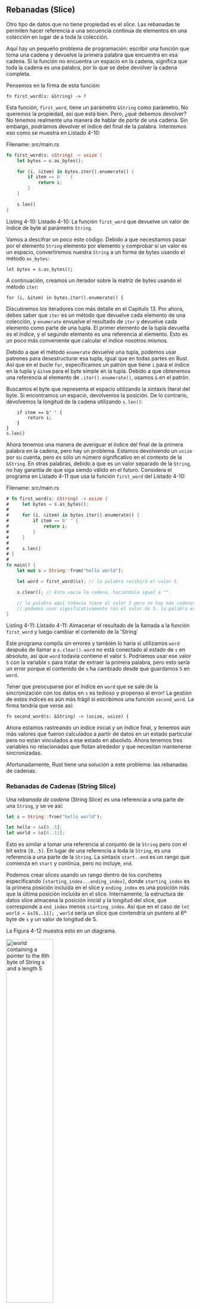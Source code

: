 ## Rebanadas (Slice)

Otro tipo de datos que no tiene propiedad es el *slice*. Las rebanadas te permiten
hacer referencia a una secuencia continua de elementos en una colección en lugar de a 
toda la colección.

Aquí hay un pequeño problema de programación: escribir una función que toma una cadena y
devuelve la primera palabra que encuentra en esa cadena. Si la función no encuentra un 
espacio en la cadena, significa que toda la cadena es una palabra, por lo que se debe devolver
la cadena completa.

Pensemos en la firma de esta función:

```rust,ignore
fn first_word(s: &String) -> ?
```

Esta función, `first_word`, tiene un parámetro `&String` como parámetro. No queremos la
propiedad, así que está bien. Pero, ¿qué debemos devolver? No tenemos realmente una 
manera de hablar de *parte* de una cadena. Sin embargo, podríamos devolver el índice del
final de la palabra. Intentemos eso como se muestra en Listado 4-10:

<span class="filename">Filename: src/main.rs</span>

```rust
fn first_word(s: &String) -> usize {
    let bytes = s.as_bytes();

    for (i, &item) in bytes.iter().enumerate() {
        if item == b' ' {
            return i;
        }
    }

    s.len()
}
```

<span class="caption">Listing 4-10: Listado 4-10: La función `first_word` que devuelve un 
valor de índice de byte al parámetro `String`.</span>

Vamos a descifrar un poco este código. Debido a que necesitamos pasar por el elemento `String` 
elemento por elemento y comprobar si un valor es un espacio, convertiremos nuestra
`String` a un forma de bytes usando el método `as_bytes`:

```rust,ignore
let bytes = s.as_bytes();
```

A continuación, creamos un iterador sobre la matriz de bytes usando el método `iter`:

```rust,ignore
for (i, &item) in bytes.iter().enumerate() {
```

Discutiremos los iteradores con más detalle en el Capítulo 13. Por ahora, debes saber que `iter`
es un método que devuelve cada elemento de una colección, y `enumerate` envuelve 
el resultado de `iter` y devuelve cada elemento como parte de una tupla. El 
primer elemento de la tupla devuelta es el índice, y el segundo elemento es una
referencia al elemento. Esto es un poco más conveniente que calcular el 
índice nosotros mismos.

Debido a que el método `enumerate` devuelve una tupla, podemos usar patrones para
desestructurar esa tupla, igual que en todas partes en Rust. Así que en el bucle 
`for`, especificamos un patrón que tiene `i` para el índice en la tupla y `&item`
para el byte simple en la tupla. Debido a que obtenemos una referencia al elemento de
`.iter().enumerate()`, usamos `&` en el patrón.

Buscamos el byte que representa el espacio utilizando la sintaxis literal del
byte. Si encontramos un espacio, devolvemos la posición. De lo contrario, devolvemos la 
longitud de la cadena utilizando `s.len()`:

```rust,ignore
    if item == b' ' {
        return i;
    }
}
s.len()
```

Ahora tenemos una manera de averiguar el índice del final de la primera palabra en la
cadena, pero hay un problema. Estamos devolviendo un `usize` por su cuenta, pero es
sólo un número significativo en el contexto de la `&String`. En otras palabras,
debido a que es un valor separado de la `String`, no hay garantía de que 
siga siendo válido en el futuro. Considera el programa en Listado 4-11 que
usa la función `first_word` del Listado 4-10:

<span class="filename">Filename: src/main.rs</span>

```rust
# fn first_word(s: &String) -> usize {
#     let bytes = s.as_bytes();
#
#     for (i, &item) in bytes.iter().enumerate() {
#         if item == b' ' {
#             return i;
#         }
#     }
#
#     s.len()
# }
#
fn main() {
    let mut s = String::from("hello world");

    let word = first_word(&s); // la palabra recibirá el valor 5.

    s.clear(); // Esto vacía la cadena, haciéndola igual a "".

    // la palabra aquí todavía tiene el valor 5 pero no hay más cadenas que
    // podamos usar significativamente con el valor de 5. la palabra es ahora totalmente inválida!
}
```

<span class="caption">Listing 4-11: Listado 4-11: Almacenar el resultado de la llamada a la función
`first_word` y luego cambiar el contenido de la 'String`</span>

Este programa compila sin errores y también lo haría si utilizamos `word` después
de llamar a `s.clear()`. `word` no está conectado al estado de `s` en absoluto, así
que `word` todavía contiene el valor `5`. Podríamos usar ese valor `5` con la 
variable `s` para tratar de extraer la primera palabra, pero esto sería un error
porque el contenido de `s` ha cambiado desde que guardamos `5` en `word`.

Tener que preocuparse por el índice en `word` que se sale de la sincronización con los datos en 
`s` es tedioso y propenso al error! La gestión de estos índices es aún más frágil si
escribimos una función `second_word`. La firma tendría que verse así:

```rust,ignore
fn second_word(s: &String) -> (usize, usize) {
```

Ahora estamos rastreando un índice inicial *y* un índice final, y tenemos aún más valores 
que fueron calculados a partir de datos en un estado particular pero no están vinculados a 
ese estado en absoluto. Ahora tenemos tres variables no relacionadas que flotan alrededor y que necesitan 
mantenerse sincronizadas.

Afortunadamente, Rust tiene una solución a este problema: las rebanadas de cadenas.

### Rebanadas de Cadenas (String Slice)

Una *rebanada de cadena* (String Slice) es una referencia a una parte de una `String`, y se ve así:

```rust
let s = String::from("hello world");

let hello = &s[0..5];
let world = &s[6..11];
```

Esto es similar a tomar una referencia al conjunto de la `String` pero con el bit
extra `[0..5]`. En lugar de una referencia a toda la `String`, es una referencia
a una parte de la `String`. La sintaxis `start..end` es un rango que comienza en
`start` y continúa, pero no incluye, `end`.

Podemos crear slices usando un rango dentro de los corchetes especificando
`[starting_index...ending_index]`, donde `starting_index` es la primera posición
incluida en el slice y `ending_index` es una posición más que la última posición
incluida en el slice. Internamente, la estructura de datos slice almacena la posición inicial
y la longitud del slice, que corresponde a `end_index` menos 
`starting_index`. Así que en el caso de `let world = &s[6..11]; `, `world` sería un
slice que contendría un puntero al 6º byte de `s` y un valor de longitud de 5. 

La Figura 4-12 muestra esto en un diagrama.

<img alt="world containing a pointer to the 6th byte of String s and a length 5" src="img/trpl04-06.svg" class="center" style="width: 50%;" />

<span class="caption">Figura 4-12: String slice que se refiere a una parte de una
`String`</span>

Con la sintaxis de rango `..` de Rust, si quieres empezar en el primer índice (cero),
puedes reducir el valor antes de los dos periodos. En otras palabras, son iguales:

```rust
let s = String::from("hello");

let slice = &s[0..2];
let slice = &s[..2];
```

De la misma manera, si tu slice incluye el último byte de la `String`, puedes
dejar caer(drop) el número de seguimiento. Eso significa que son iguales:

```rust
let s = String::from("hello");

let len = s.len();

let slice = &s[3..len];
let slice = &s[3..];
```

También puede soltar ambos valores para tomar un slice de la cadena entera. Así que
estos son iguales:

```rust
let s = String::from("hello");

let len = s.len();

let slice = &s[0..len];
let slice = &s[..];
```

Con toda esta información en mente, reescribamos `first_word` para devolver un 
slice. El tipo que significa "string slice" se escribe como `&str`:

<span class="filename">Filename: src/main.rs</span>

```rust
fn first_word(s: &String) -> &str {
    let bytes = s.as_bytes();

    for (i, &item) in bytes.iter().enumerate() {
        if item == b' ' {
            return &s[0..i];
        }
    }

    &s[..]
}
```

Obtenemos el índice para el final de la palabra de la misma manera que lo hicimos en Listing 
4-10, buscando la primera aparición de un espacio. Cuando encontramos un espacio, devolvemos
un string slice utilizando el inicio de la cadena y el índice del espacio 
como índices inicial y final.

Ahora, cuando llamamos `first_word`, recuperamos un único valor que está ligado a los
datos subyacentes. El valor está formado por una referencia al punto de partida del
slice y el número de elementos del mismo.

Devolver un slice también funcionaría para una función `second_word`:

```rust,ignore
fn second_word(s: &String) -> &str {
```

We now have a straightforward API that’s much harder to mess up, since the
compiler will ensure the references into the `String` remain valid. Remember
the bug in the program in Listing 4-11, when we got the index to the end of the
first word but then cleared the string so our index was invalid? That code was
logically incorrect but didn’t show any immediate errors. The problems would
show up later if we kept trying to use the first word index with an emptied
string. Slices make this bug impossible and let us know we have a problem with
our code much sooner. Using the slice version of `first_word` will throw a
compile time error:

<span class="filename">Filename: src/main.rs</span>

```rust,ignore
fn main() {
    let mut s = String::from("hello world");

    let word = first_word(&s);

    s.clear(); // Error!
}
```

Here’s the compiler error:

```text
17:6 error: cannot borrow `s` as mutable because it is also borrowed as
            immutable [E0502]
    s.clear(); // Error!
    ^
15:29 note: previous borrow of `s` occurs here; the immutable borrow prevents
            subsequent moves or mutable borrows of `s` until the borrow ends
    let word = first_word(&s);
                           ^
18:2 note: previous borrow ends here
fn main() {

}
^
```

Recall from the borrowing rules that if we have an immutable reference to
something, we cannot also take a mutable reference. Because `clear` needs to
truncate the `String`, it tries to take a mutable reference, which fails. Not
only has Rust made our API easier to use, but it has also eliminated an entire
class of errors at compile time!

#### String Literals Are Slices

Recall that we talked about string literals being stored inside the binary. Now
that we know about slices, we can properly understand string literals:

```rust
let s = "Hello, world!";
```

The type of `s` here is `&str`: it’s a slice pointing to that specific point of
the binary. This is also why string literals are immutable; `&str` is an
immutable reference.

#### String Slices as Parameters

Knowing that you can take slices of literals and `String`s leads us to one more
improvement on `first_word`, and that’s its signature:

```rust,ignore
fn first_word(s: &String) -> &str {
```

A more experienced Rustacean would write the following line instead because it
allows us to use the same function on both `String`s and `&str`s:

```rust,ignore
fn first_word(s: &str) -> &str {
```

If we have a string slice, we can pass that directly. If we have a `String`, we
can pass a slice of the entire `String`. Defining a function to take a string
slice instead of a reference to a String makes our API more general and useful
without losing any functionality:

<span class="filename">Filename: src/main.rs</span>

```rust
# fn first_word(s: &str) -> &str {
#     let bytes = s.as_bytes();
#
#     for (i, &item) in bytes.iter().enumerate() {
#         if item == b' ' {
#             return &s[0..i];
#         }
#     }
#
#     &s[..]
# }
fn main() {
    let my_string = String::from("hello world");

    // first_word works on slices of `String`s
    let word = first_word(&my_string[..]);

    let my_string_literal = "hello world";

    // first_word works on slices of string literals
    let word = first_word(&my_string_literal[..]);

    // since string literals *are* string slices already,
    // this works too, without the slice syntax!
    let word = first_word(my_string_literal);
}
```

### Other Slices

String slices, as you might imagine, are specific to strings. But there’s a
more general slice type, too. Consider this array:

```rust
let a = [1, 2, 3, 4, 5];
```

Just like we might want to refer to a part of a string, we might want to refer
to part of an array and would do so like this:

```rust
let a = [1, 2, 3, 4, 5];

let slice = &a[1..3];
```

This slice has the type `&[i32]`. It works the same way as string slices do, by
storing a reference to the first element and a length. You’ll use this kind of
slice for all sorts of other collections. We’ll discuss these collections in
detail when we talk about vectors in Chapter 8.

## Summary

The concepts of ownership, borrowing, and slices are what ensure memory safety
in Rust programs at compile time. The Rust language gives you control over your
memory usage like other systems programming languages, but having the owner of
data automatically clean up that data when the owner goes out of scope means
you don’t have to write and debug extra code to get this control.

Ownership affects how lots of other parts of Rust work, so we’ll talk about
these concepts further throughout the rest of the book. Let’s move on to the
next chapter and look at grouping pieces of data together in a `struct`.
